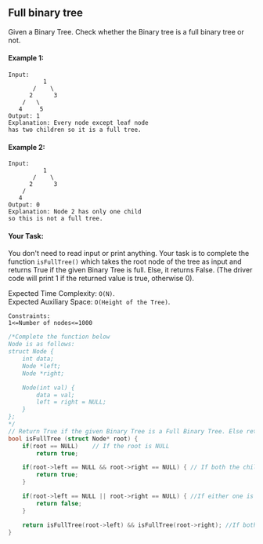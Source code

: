 ## Full binary tree

Given a Binary Tree. Check whether the Binary tree is a full binary tree or not.

#### Example 1:

```
Input:
          1
       /    \
      2      3
    /   \
   4     5
Output: 1
Explanation: Every node except leaf node
has two children so it is a full tree.
```

#### Example 2:

```
Input:
          1
       /    \
      2      3
    /
   4
Output: 0
Explanation: Node 2 has only one child
so this is not a full tree.
```

#### Your Task:

You don't need to read input or print anything. Your task is to complete the function `isFullTree()` which takes the root node of the tree as input and returns True if the given Binary Tree is full. Else, it returns False. (The driver code will print 1 if the returned value is true, otherwise 0).

Expected Time Complexity: `O(N)`.  
Expected Auxiliary Space: `O(Height of the Tree)`.

```
Constraints:
1<=Number of nodes<=1000
```

```c++
/*Complete the function below
Node is as follows:
struct Node {
    int data;
    Node *left;
    Node *right;

    Node(int val) {
        data = val;
        left = right = NULL;
    }
};
*/
// Return True if the given Binary Tree is a Full Binary Tree. Else return False
bool isFullTree (struct Node* root) {
    if(root == NULL)    // If the root is NULL
        return true;

    if(root->left == NULL && root->right == NULL) { // If both the child nodes are null
        return true;
    }

    if(root->left == NULL || root->right == NULL) { //If either one is false
        return false;
    }

    return isFullTree(root->left) && isFullTree(root->right); //If both left and right child are full
}

```
